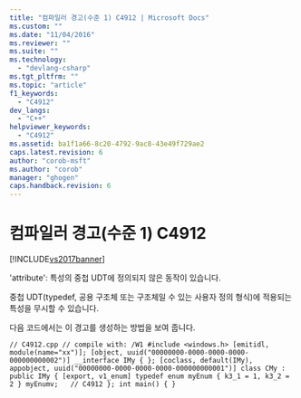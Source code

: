 ```yaml
---
title: "컴파일러 경고(수준 1) C4912 | Microsoft Docs"
ms.custom: ""
ms.date: "11/04/2016"
ms.reviewer: ""
ms.suite: ""
ms.technology: 
  - "devlang-csharp"
ms.tgt_pltfrm: ""
ms.topic: "article"
f1_keywords: 
  - "C4912"
dev_langs: 
  - "C++"
helpviewer_keywords: 
  - "C4912"
ms.assetid: ba1f1a66-8c20-4792-9ac8-43e49f729ae2
caps.latest.revision: 6
author: "corob-msft"
ms.author: "corob"
manager: "ghogen"
caps.handback.revision: 6
---
```

# 컴파일러 경고(수준 1) C4912
[!INCLUDE[vs2017banner](../../assembler/inline/includes/vs2017banner.md)]

'attribute': 특성의 중첩 UDT에 정의되지 않은 동작이 있습니다.  
  
 중첩 UDT\(typedef, 공용 구조체 또는 구조체일 수 있는 사용자 정의 형식\)에 적용되는 특성을 무시할 수 있습니다.  
  
 다음 코드에서는 이 경고를 생성하는 방법을 보여 줍니다.  
  
```  
// C4912.cpp // compile with: /W1 #include <windows.h> [emitidl, module(name="xx")]; [object, uuid("00000000-0000-0000-0000-000000000002")] __interface IMy { }; [coclass, default(IMy), appobject, uuid("00000000-0000-0000-0000-000000000001")] class CMy : public IMy { [export, v1_enum] typedef enum myEnum { k3_1 = 1, k3_2 = 2 } myEnumv;   // C4912 }; int main() { }  
```